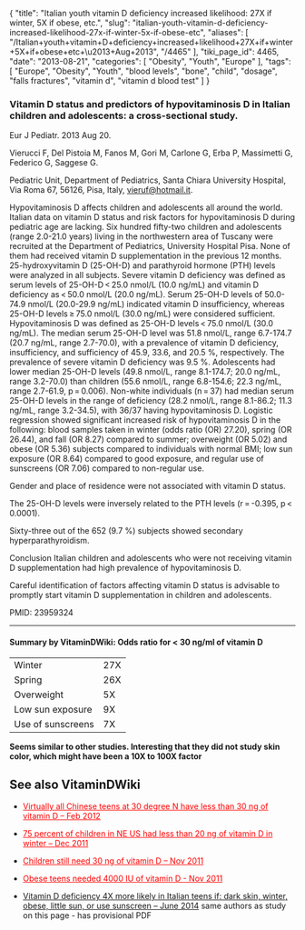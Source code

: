 {
    "title": "Italian youth vitamin D deficiency increased likelihood: 27X if winter, 5X if obese, etc.",
    "slug": "italian-youth-vitamin-d-deficiency-increased-likelihood-27x-if-winter-5x-if-obese-etc",
    "aliases": [
        "/Italian+youth+vitamin+D+deficiency+increased+likelihood+27X+if+winter+5X+if+obese+etc+\u2013+Aug+2013",
        "/4465"
    ],
    "tiki_page_id": 4465,
    "date": "2013-08-21",
    "categories": [
        "Obesity",
        "Youth",
        "Europe"
    ],
    "tags": [
        "Europe",
        "Obesity",
        "Youth",
        "blood levels",
        "bone",
        "child",
        "dosage",
        "falls fractures",
        "vitamin d",
        "vitamin d blood test"
    ]
}


### Vitamin D status and predictors of hypovitaminosis D in Italian children and adolescents: a cross-sectional study.

Eur J Pediatr. 2013 Aug 20.

Vierucci F, Del Pistoia M, Fanos M, Gori M, Carlone G, Erba P, Massimetti G, Federico G, Saggese G.

Pediatric Unit, Department of Pediatrics, Santa Chiara University Hospital, Via Roma 67, 56126, Pisa, Italy, vieruf@hotmail.it.

Hypovitaminosis D affects children and adolescents all around the world. Italian data on vitamin D status and risk factors for hypovitaminosis D during pediatric age are lacking. Six hundred fifty-two children and adolescents (range 2.0-21.0 years) living in the northwestern area of Tuscany were recruited at the Department of Pediatrics, University Hospital Pisa. None of them had received vitamin D supplementation in the previous 12 months. 25-hydroxyvitamin D (25-OH-D) and parathyroid hormone (PTH) levels were analyzed in all subjects. Severe vitamin D deficiency was defined as serum levels of 25-OH-D < 25.0 nmol/L (10.0 ng/mL) and vitamin D deficiency as < 50.0 nmol/L (20.0 ng/mL). Serum 25-OH-D levels of 50.0-74.9 nmol/L (20.0-29.9 ng/mL) indicated vitamin D insufficiency, whereas 25-OH-D levels ≥ 75.0 nmol/L (30.0 ng/mL) were considered sufficient. Hypovitaminosis D was defined as 25-OH-D levels < 75.0 nmol/L (30.0 ng/mL). The median serum 25-OH-D level was 51.8 nmol/L, range 6.7-174.7 (20.7 ng/mL, range 2.7-70.0), with a prevalence of vitamin D deficiency, insufficiency, and sufficiency of 45.9, 33.6, and 20.5 %, respectively. The prevalence of severe vitamin D deficiency was 9.5 %. Adolescents had lower median 25-OH-D levels (49.8 nmol/L, range 8.1-174.7; 20.0 ng/mL, range 3.2-70.0) than children (55.6 nmol/L, range 6.8-154.6; 22.3 ng/mL, range 2.7-61.9, p = 0.006). Non-white individuals (n = 37) had median serum 25-OH-D levels in the range of deficiency (28.2 nmol/L, range 8.1-86.2; 11.3 ng/mL, range 3.2-34.5), with 36/37 having hypovitaminosis D. Logistic regression showed significant increased risk of hypovitaminosis D in the following: blood samples taken in winter (odds ratio (OR) 27.20), spring (OR 26.44), and fall (OR 8.27) compared to summer; overweight (OR 5.02) and obese (OR 5.36) subjects compared to individuals with normal BMI; low sun exposure (OR 8.64) compared to good exposure, and regular use of sunscreens (OR 7.06) compared to non-regular use. 

Gender and place of residence were not associated with vitamin D status. 

The 25-OH-D levels were inversely related to the PTH levels (r = -0.395, p < 0.0001). 

Sixty-three out of the 652 (9.7 %) subjects showed secondary hyperparathyroidism. 

Conclusion Italian children and adolescents who were not receiving vitamin D supplementation had high prevalence of hypovitaminosis D. 

Careful identification of factors affecting vitamin D status is advisable to promptly start vitamin D supplementation in children and adolescents.

PMID:     23959324

---

#### Summary by VitaminDWiki: Odds ratio for < 30 ng/ml of vitamin D

| | |
| --- | --- |
| Winter | 27X |
| Spring | 26X |
| Overweight  | 5X |
| Low sun exposure | 9X |
| Use of sunscreens | 7X |

 **Seems similar to other studies. Interesting that they did not study skin color, which might have been a 10X to 100X factor** 

## See also VitaminDWiki

* <a href="/posts/virtually-all-chinese-teens-at-30-degree-n-have-less-than-30-ng-of-vitamin-d" style="color: red; text-decoration: underline;" title="This post/category does not exist yet: Virtually all Chinese teens at 30 degree N have less than 30 ng of vitamin D – Feb 2012">Virtually all Chinese teens at 30 degree N have less than 30 ng of vitamin D – Feb 2012</a>

* <a href="/posts/75-percent-of-children-in-ne-us-had-less-than-20-ng-of-vitamin-d-in-winter" style="color: red; text-decoration: underline;" title="This post/category does not exist yet: 75 percent of children in NE US had less than 20 ng of vitamin D in winter – Dec 2011">75 percent of children in NE US had less than 20 ng of vitamin D in winter – Dec 2011</a>

* <a href="/posts/children-still-need-30-ng-of-vitamin-d" style="color: red; text-decoration: underline;" title="This post/category does not exist yet: Children still need 30 ng of vitamin D – Nov 2011">Children still need 30 ng of vitamin D – Nov 2011</a>

* <a href="/posts/obese-teens-needed-4000-iu-of-vitamin-d" style="color: red; text-decoration: underline;" title="This post/category does not exist yet: Obese teens needed 4000 IU of vitamin D - Nov 2011">Obese teens needed 4000 IU of vitamin D - Nov 2011</a>

* [Vitamin D deficiency 4X more likely in Italian teens if: dark skin, winter, obese, little sun, or use sunscreen – June 2014](/posts/vitamin-d-deficiency-4x-more-likely-in-italian-teens-if-dark-skin-winter-obese-l-r-use-sunscreen) same authors as study on this page - has provisional PDF